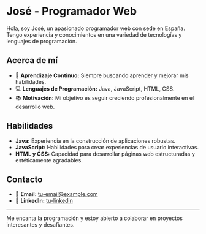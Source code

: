 # José - Programador Web

Hola, soy José, un apasionado programador web con sede en España. Tengo experiencia y conocimientos en una variedad de tecnologías y lenguajes de programación.

## Acerca de mí

- 🌱 **Aprendizaje Continuo:** Siempre buscando aprender y mejorar mis habilidades.
- 💻 **Lenguajes de Programación:** Java, JavaScript, HTML, CSS.
- 📚 **Motivación:** Mi objetivo es seguir creciendo profesionalmente en el desarrollo web.

## Habilidades

- **Java:** Experiencia en la construcción de aplicaciones robustas.
- **JavaScript:** Habilidades para crear experiencias de usuario interactivas.
- **HTML y CSS:** Capacidad para desarrollar páginas web estructuradas y estéticamente agradables.

## Contacto

- 📧 **Email:** [tu-email@example.com](mailto:tu-email@example.com)
- 💼 **LinkedIn:** [tu-linkedin](tu-link-de-linkedin)

---

Me encanta la programación y estoy abierto a colaborar en proyectos interesantes y desafiantes.
